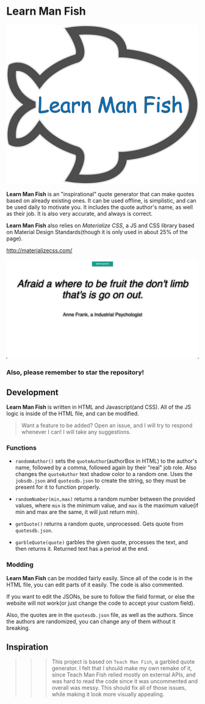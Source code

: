 # Learn Man Fish

![Learn Man Fish](https://raw.githubusercontent.com/benni-ben/Learn-Man-Fish/1024698e21d42335e3df1fa8c82251aadfd91628/Logo/Learn%20Man%20Fish.svg)


**Learn Man Fish** is an "inspirational" quote generator that can make quotes based on already existing ones. It can be used offline, is simplistic, and can be used daily to motivate you. It includes the quote author's name, as well as their job. It is also very accurate, and always is correct. 

**Learn Man Fish** also relies on *Materialize CSS*, a JS and CSS library based on Material Design Standards(though it is only used in about 25% of the page). 

http://materializecss.com/

![](https://github.com/benni-ben/Learn-Man-Fish/blob/main/SCREENSHOT1.png?raw=true)

### Also, please remember to star the repository!

## Development

**Learn Man Fish** is written in HTML and Javascript(and CSS). All of the JS logic is inside of the HTML file, and can be modified. 

> Want a feature to be added? Open an issue, and I will try to respond whenever I can! I will take any suggestions.


### Functions

 - `randomAuthor()` sets the `quoteAuthor`(authorBox in HTML) to the author's name, followed by a comma, followed again by their "real" job role. Also changes the `quoteAuthor` text shadow color to a random one. Uses the `jobsdb.json` and `quotesdb.json` to create the string, so they must be present for it to function properly. 

 - `randomNumber(min,max)` returns a random number between the provided values, where `min` is the minimum value, and `max` is the maximum value(if min and max are the same, it will just return min).

 - `getQuote()` returns a random quote, unprocessed. Gets quote from `quotesdb.json`.

 - `garbleQuote(quote)` garbles the given quote, processes the text, and then returns it. Returned text has a period at the end.

### Modding

**Learn Man Fish** can be modded fairly easily. Since all of the code is in the HTML file, you can edit parts of it easily. The code is also commented.

If you want to edit the JSONs, be sure to follow the field format, or else the website will not work(or just change the code to accept your custom field).

Also, the quotes are in the `quotesdb.json` file, as well as the authors. Since the authors are randomized, you can change any of them without it breaking. 

## Inspiration

>>> This project is based on `Teach Man Fish`, a garbled quote generator. I felt that I should make my own remake of it, since Teach Man Fish relied mostly on external APIs, and was hard to read the code since it was uncommented and overall was messy. This should fix all of those issues, while making it look more visually appealing.  

